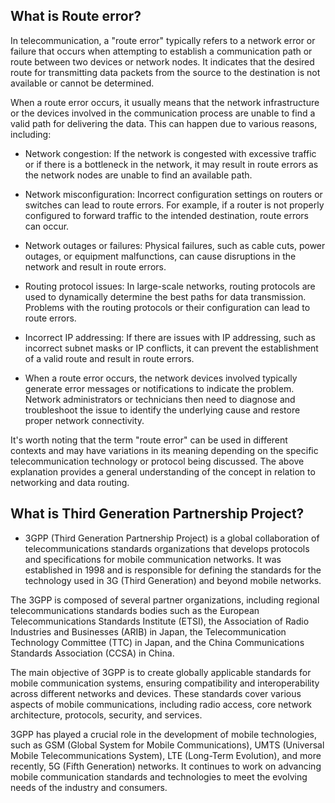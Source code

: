 ## What is Route error?

In telecommunication, a "route error" typically refers to a network error or failure that occurs when attempting to establish a communication path or route between two devices or network nodes. It indicates that the desired route for transmitting data packets from the source to the destination is not available or cannot be determined.

When a route error occurs, it usually means that the network infrastructure or the devices involved in the communication process are unable to find a valid path for delivering the data. This can happen due to various reasons, including:

* Network congestion: If the network is congested with excessive traffic or if there is a bottleneck in the network, it may result in route errors as the network nodes are unable to find an available path.

* Network misconfiguration: Incorrect configuration settings on routers or switches can lead to route errors. For example, if a router is not properly configured to forward traffic to the intended destination, route errors can occur.

* Network outages or failures: Physical failures, such as cable cuts, power outages, or equipment malfunctions, can cause disruptions in the network and result in route errors.

* Routing protocol issues: In large-scale networks, routing protocols are used to dynamically determine the best paths for data transmission. Problems with the routing protocols or their configuration can lead to route errors.

* Incorrect IP addressing: If there are issues with IP addressing, such as incorrect subnet masks or IP conflicts, it can prevent the establishment of a valid route and result in route errors.

* When a route error occurs, the network devices involved typically generate error messages or notifications to indicate the problem. Network administrators or technicians then need to diagnose and troubleshoot the issue to identify the underlying cause and restore proper network connectivity.

It's worth noting that the term "route error" can be used in different contexts and may have variations in its meaning depending on the specific telecommunication technology or protocol being discussed. The above explanation provides a general understanding of the concept in relation to networking and data routing.

## What is Third Generation Partnership Project?
* 3GPP (Third Generation Partnership Project) is a global collaboration of telecommunications standards organizations that develops protocols and specifications for mobile communication networks. It was established in 1998 and is responsible for defining the standards for the technology used in 3G (Third Generation) and beyond mobile networks.

The 3GPP is composed of several partner organizations, including regional telecommunications standards bodies such as the European Telecommunications Standards Institute (ETSI), the Association of Radio Industries and Businesses (ARIB) in Japan, the Telecommunication Technology Committee (TTC) in Japan, and the China Communications Standards Association (CCSA) in China.

The main objective of 3GPP is to create globally applicable standards for mobile communication systems, ensuring compatibility and interoperability across different networks and devices. These standards cover various aspects of mobile communications, including radio access, core network architecture, protocols, security, and services.

3GPP has played a crucial role in the development of mobile technologies, such as GSM (Global System for Mobile Communications), UMTS (Universal Mobile Telecommunications System), LTE (Long-Term Evolution), and more recently, 5G (Fifth Generation) networks. It continues to work on advancing mobile communication standards and technologies to meet the evolving needs of the industry and consumers.
